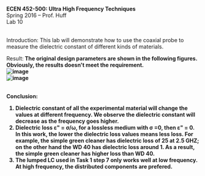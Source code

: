 <b>ECEN 452-500: Ultra High Frequency Techniques</b><br>
Spring 2016 – Prof. Huff<br>
Lab 10


<br>Introduction:
This lab will demonstrate how to use the coaxial probe to measure the dielectric constant of different kinds of materials.<br>

Result:<b>
The original design parameters are shown in the following figures. Obviously, the results doesn't meet the requirement.<br>
![image](https://github.com/CourseReps/ECEN452-Spring2016/blob/master/Students/StevenYeh/Lab10/dielectric_constant.png)<br>
![image](https://github.com/CourseReps/ECEN452-Spring2016/blob/master/Students/StevenYeh/Lab10/dielectric_loss.png) <br><br>


<b>Conclusion:<br>

1. Dielectric constant of all the experimental material will change the values at different frequency. We observe the dielectric constant will decrease as the frequency goes higher.<br>
2. Dielectric loss ε" = σ/ω, for a lossless medium with σ =0, then ε" = 0. In this work, the lower the dielectric loss values means less loss. For example, the simple green cleaner has dielectric loss of 25 at 2.5 GHZ; on the other hand the WD 40 has dielectric loss around 1. As a result, the simple green cleaner has higher loss than WD 40.
3. The lumped LC used in Task 1 step 7 only works well at low frequency. At high frequency, the distributed components are prefered.</b>
